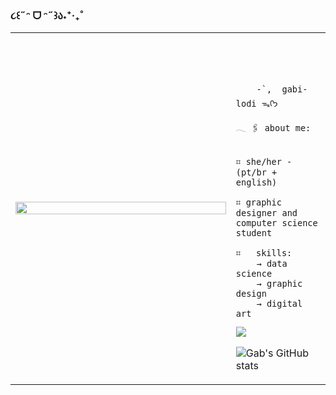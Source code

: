 ### ૮꒰˶ᵔ ᗜ ᵔ˶꒱ა˖⁺‧₊˚

<table>
    <tr>
        <!-- Ajuste da largura da célula -->
        <td style="width: 70%;">
            <!-- Ajuste da largura da imagem -->
            <img src="https://cdn.discordapp.com/attachments/1258475263948361831/1286087454507405432/ea875f548c6d1cdabd6335406c55fe28-2.jpg?ex=66eca1c7&is=66eb5047&hm=5742d48f2c2b0eb9677b04e5d9e3b30cc93dbca1c0606366d1eb4dca9d1ff191&" style="width:100%; border: none;"/>
        </td>
        <td style="width: 30%; vertical-align: middle;">
            <p style="font-family: monospace; font-size: 80px;">    
                
        -`,  gabi-lodi ᯓᡣ𐭩
    
</p>                                                                                                                            
                                                                                                  
                                                                                                    
        
    𓂃 🖇 about me:

    
    ⌗ she/her - (pt/br + english)

    ⌗ graphic designer and computer science student  
                                            
    ⌗   skills:
        → data science
        → graphic design
        → digital art
<img src='https://cdn.discordapp.com/attachments/1258475263948361831/1284913805440061563/Desenho_sem_titulo-2.png?ex=66e85cbb&is=66e70b3b&hm=5cd90366644ac1c8980462ed8fab476bdd6aa7f32903bd0aa7bb9d229bb93d85&'>

![Gab's GitHub stats](https://github-readme-stats.vercel.app/api?username=gabi-lodi&theme=graywhite)


        
